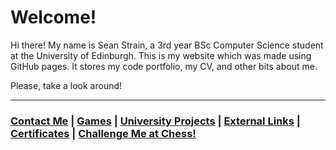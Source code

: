 # Welcome!

Hi there! My name is Sean Strain, a 3rd year BSc Computer Science student at the University of Edinburgh. This is my website which was made using GitHub pages. It stores my code portfolio, my CV, and other bits about me.

Please, take a look around!

---

### [Contact Me](https://seanstrain.github.io/contactme "My Games") | [Games](https://seanstrain.github.io/games "My Games") | [University Projects](https://seanstrain.github.io/universityprojects "My University Projects") | [External Links](https://seanstrain.github.io/externallinks "External Links") | [Certificates](https://seanstrain.github.io/certificates "My Certificates") | [Challenge Me at Chess!](https://lichess.org/@/hangshispawns)
